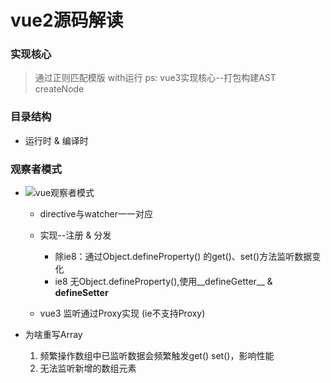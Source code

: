 # vue2源码解读

### 实现核心
> 通过正则匹配模版 with运行
ps: vue3实现核心--打包构建AST createNode
### 目录结构
- 运行时 & 编译时
### 观察者模式
- ![vue观察者模式](/assets/vue观察者模式.png)

    - directive与watcher一一对应
    - 实现--注册 & 分发
        - 除ie8：通过Object.defineProperty() 的get()、set()方法监听数据变化
        - ie8 无Object.defineProperty(),使用__defineGetter__ & __defineSetter__ 

    - vue3 监听通过Proxy实现 (ie不支持Proxy)
- 为啥重写Array
    1. 频繁操作数组中已监听数据会频繁触发get() set()，影响性能
    2. 无法监听新增的数组元素
